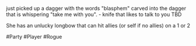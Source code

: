 
just picked up a dagger with the words "blasphem" carved into the dagger that is whispering "take me with you".
	- knife that likes to talk to you TBD

She has an unlucky longbow that can hit allies (or self if no allies) on a 1 or 2

#Party 
#Player 
#Rogue
